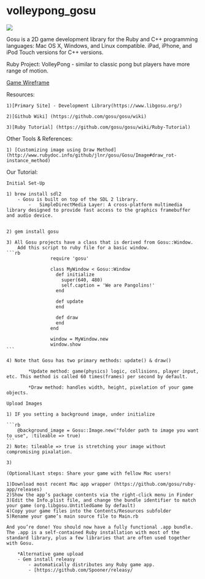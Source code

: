 # volleypong_gosu

<!-- Each group needs to create a getting started tutorial on their topic. It should be:

Written in markdown and on a Github Repo
You should include screen shots, gifs, diagrams, or other tools that will help make the guide as useful as possible (but don't waste time on styling, this project is about content, not style).
You should look to the offical docs/start guides for inspiration, but make yours more approachable for WDI students. Think about what assumed knowledge is in the offical docs, and unassume it. Fill in the missing pieces.
Make sure to note dependencies, and similarities/differences to other types of tech we've studied.
Any code files that are needed should be included in this repo. This includes Gemfiles or package.json! -->

![](http://blog.uberpong.com/wp-content/uploads/2012/10/Forrest-Gump-ping-pong-funny.gif)

Gosu is a 2D game development library for the Ruby and C++ programming languages: Mac OS X, Windows, and Linux compatible. iPad, iPhone, and iPod Touch versions for C++ versions.

Ruby Project: VolleyPong  - similar to classic pong but players have more range of motion.

[Game Wireframe](http://i.imgur.com/S3dsYY2.jpg)

Resources:

    1)[Primary Site] - Development Library(https://www.libgosu.org/)

    2)[Github Wiki] (https://github.com/gosu/gosu/wiki)

    3)[Ruby Tutorial] (https://github.com/gosu/gosu/wiki/Ruby-Tutorial)

Other Tools & References:
    
    1) [Customizing image using Draw Method](http://www.rubydoc.info/github/jlnr/gosu/Gosu/Image#draw_rot-instance_method)

Our Tutorial: 

    Initial Set-Up

    1) brew install sdl2
        - Gosu is built on top of the SDL 2 library.
            -   SimpleDirectMedia Layer: A cross-platform multimedia library designed to provide fast access to the graphics framebuffer and audio device.


    2) gem install gosu

    3) All Gosu projects have a class that is derived from Gosu::Window.
        Add this script to ruby file for a basic window. 
    ```rb
                    require 'gosu'

                    class MyWindow < Gosu::Window
                      def initialize
                        super(640, 480)
                        self.caption = 'We are Pangolins!'
                      end

                      def update
                      end

                      def draw
                      end
                    end

                    window = MyWindow.new
                    window.show
    ```

    4) Note that Gosu has two primary methods: update() & draw()
        
            *Update method: game(physics) logic, collisions, player input, etc. This method is called 60 times(frames) per second by default. 

            *Draw method: handles width, height, pixelation of your game objects.

    Upload Images

    1) IF you setting a background image, under initialize  

    ```rb
        @background_image = Gosu::Image.new("folder path to image you want to use", :tileable => true)
    ```
    2) Note: tileable => true is stretching your image without compromising pixalation. 

    3) 

    (Optional)Last steps: Share your game with fellow Mac users!

    1)Download most recent Mac app wrapper (https://github.com/gosu/ruby-app/releases)
    2)Show the app’s package contents via the right-click menu in Finder
    3)Edit the Info.plist file, and change the bundle identifier to match your game (org.libgosu.UntitledGame by default)
    4)Copy your game files into the Contents/Resources subfolder
    5)Rename your game’s main source file to Main.rb

    And you’re done! You should now have a fully functional .app bundle.
    The .app is a self-contained Ruby installation with most of the standard library, plus a few libraries that are often used together with Gosu.

        *Alternative game upload
        - Gem install releasy
            - automatically distributes any Ruby game app.
            - [https://github.com/Spooner/releasy/

